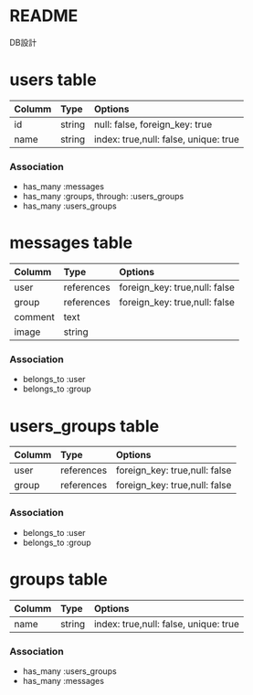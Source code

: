 # README



DB設計

# users table
|Columm|Type|Options|
| :------------- | :------------- |:------------- |
|id|string|null: false, foreign_key: true|
|name|string|index: true,null: false, unique: true|




### Association
- has_many :messages
- has_many :groups, through: :users_groups
- has_many :users_groups

# messages table

|Columm|Type|Options|
| :------------- | :------------- |:------------- |
|user|references|foreign_key: true,null: false|
|group|references|foreign_key: true,null: false|
|comment|text| |
|image|string| |
### Association
- belongs_to :user
- belongs_to :group



# users_groups table
|Columm|Type|Options|
| :------------- | :------------- |:------------- |
|user|references|foreign_key: true,null: false|
|group|references|foreign_key: true,null: false|



### Association
- belongs_to :user
- belongs_to :group

# groups table
|Columm|Type|Options|
| :------------- | :------------- |:------------- |
|name|string|index: true,null: false, unique: true|

### Association
- has_many :users_groups
- has_many :messages
